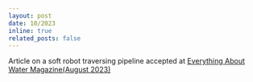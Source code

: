 ```yaml
---
layout: post
date: 10/2023
inline: true
related_posts: false
---
```


Article on a soft robot traversing pipeline accepted at [Everything About Water Magazine(August 2023)](https://www.eawater.com/emagazine/)

